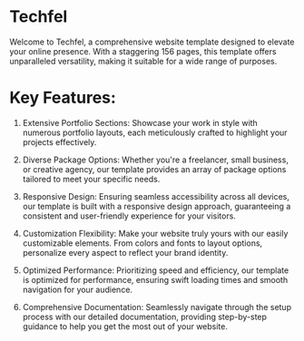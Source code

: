 # Techfel

Welcome to Techfel, a comprehensive website template designed to elevate your online presence. With a staggering 156 pages, this template offers unparalleled versatility, making it suitable for a wide range of purposes.

# Key Features:
1. Extensive Portfolio Sections: Showcase your work in style with numerous portfolio layouts, each meticulously crafted to highlight your projects effectively.

2. Diverse Package Options: Whether you're a freelancer, small business, or creative agency, our template provides an array of package options tailored to meet your specific needs.

3. Responsive Design: Ensuring seamless accessibility across all devices, our template is built with a responsive design approach, guaranteeing a consistent and user-friendly experience for your visitors.

4. Customization Flexibility: Make your website truly yours with our easily customizable elements. From colors and fonts to layout options, personalize every aspect to reflect your brand identity.

5. Optimized Performance: Prioritizing speed and efficiency, our template is optimized for performance, ensuring swift loading times and smooth navigation for your audience.

6. Comprehensive Documentation: Seamlessly navigate through the setup process with our detailed documentation, providing step-by-step guidance to help you get the most out of your website.
